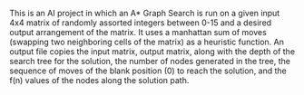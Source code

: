 This is an AI project in which an A* Graph Search is run on a given input 4x4 matrix of randomly assorted integers between 0-15
and a desired output arrangement of the matrix. It uses a manhattan sum of moves (swapping two neighboring cells of the matrix) 
as a heuristic function. An output file copies the input matrix, output matrix, along with the depth of the search tree for
the solution, the number of nodes generated in the tree, the sequence of moves of the blank position (0) to reach the solution,
and the f(n) values of the nodes along the solution path.
